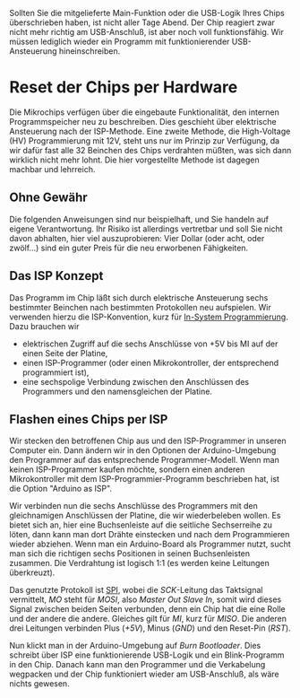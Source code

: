 
Sollten Sie die mitgelieferte Main-Funktion oder die USB-Logik Ihres Chips
überschrieben haben, ist nicht aller Tage Abend.
Der Chip reagiert zwar nicht mehr richtig am USB-Anschluß, ist aber noch voll
funktionsfähig.  Wir müssen lediglich wieder ein Programm mit funktionierender
USB-Ansteuerung hineinschreiben.

# Reset der Chips per Hardware

Die Mikrochips verfügen über die eingebaute Funktionalität, den internen
Programmspeicher neu zu beschreiben.  Dies geschieht über elektrische
Ansteuerung nach der ISP-Methode.  Eine zweite Methode, die High-Voltage (HV)
Programmierung mit 12V, steht uns nur im Prinzip zur Verfügung, da wir dafür
fast alle 32 Beinchen des Chips verdrahten müßten, was sich dann wirklich nicht
mehr lohnt.  Die hier vorgestellte Methode ist dagegen machbar und lehrreich.

## Ohne Gewähr

Die folgenden Anweisungen sind nur beispielhaft, und Sie handeln auf eigene
Verantwortung.  Ihr Risiko ist allerdings vertretbar und soll Sie nicht davon
abhalten, hier viel auszuprobieren:  Vier Dollar (oder acht, oder zwölf...)
sind ein guter Preis für die neu erworbenen Fähigkeiten.

## Das ISP Konzept

Das Programm im Chip läßt sich durch elektrische Ansteuerung sechs bestimmter
Beinchen nach bestimmten Protokollen neu aufspielen.  Wir verwenden hierzu die
ISP-Konvention, kurz für
[In-System Programmierung](https://de.wikipedia.org/wiki/In-System-Programmierung).
Dazu brauchen wir

 - elektrischen Zugriff auf die sechs Anschlüsse von +5V bis MI auf der einen
   Seite der Platine,
 - einen ISP-Programmer (oder einen Mikrokontroller, der entsprechend
   programmiert ist),
 - eine sechspolige Verbindung zwischen den Anschlüssen des Programmers und den
   namensgleichen der Platine.

## Flashen eines Chips per ISP

Wir stecken den betroffenen Chip aus und den ISP-Programmer in unseren
Computer ein.  Dann ändern wir in den Optionen der Arduino-Umgebung den
Programmer auf das entsprechende Programmer-Modell.  Wenn man keinen
ISP-Programmer kaufen möchte, sondern einen anderen Mikrokontroller mit dem
ISP-Programmier-Programm beschrieben hat, ist die Option "Arduino as ISP".

Wir verbinden nun die sechs Anschlüsse des Programmers mit den gleichnamigen
Anschlüssen der Platine, die wir wiederbeleben wollen.  Es bietet sich an,
hier eine Buchsenleiste auf die seitliche Sechserreihe zu löten, dann kann
man dort Drähte einstecken und nach dem Programmieren wieder abziehen.  Wenn
man ein Arduino-Board als Programmer nutzt, sucht man sich die richtigen
sechs Positionen in seinen Buchsenleisten zusammen.  Die Verdrahtung ist
logisch 1:1 (es werden keine Leitungen überkreuzt).

Das genutzte Protokoll ist
[SPI](https://de.wikipedia.org/wiki/Serial_Peripheral_Interface),
wobei die *SCK*-Leitung das Taktsignal vermittelt, *MO* steht für *MOSI*, also
*Master Out Slave In*, somit wird dieses Signal zwischen beiden Seiten
verbunden, denn ein Chip hat die eine Rolle und der andere die andere.
Gleiches gilt für *MI*, kurz für *MISO*.  Die anderen drei Leitungen
verbinden Plus (*+5V*), Minus (*GND*) und den Reset-Pin (*RST*).

Nun klickt man in der Arduino-Umgebung auf *Burn Bootloader*.  Dies schreibt
über ISP eine funktionierende USB-Logik und ein Blink-Programm in den Chip.
Danach kann man den Programmer und die Verkabelung wegpacken und der Chip
funktioniert wieder am USB-Anschluß, als wäre nichts gewesen.
